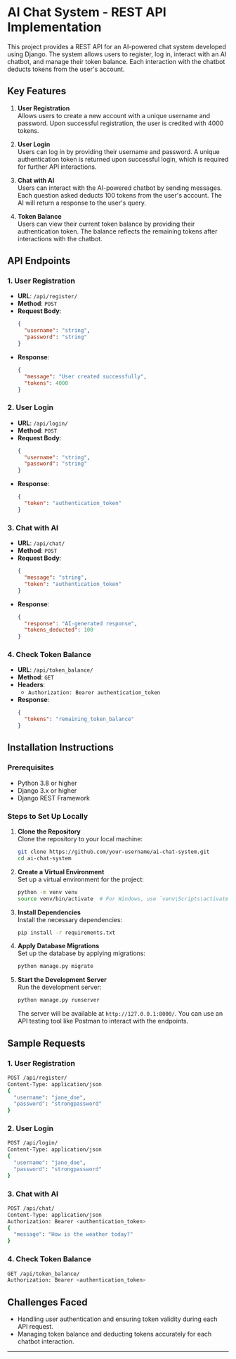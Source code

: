 # AI Chat System - REST API Implementation

This project provides a REST API for an AI-powered chat system developed using Django. The system allows users to register, log in, interact with an AI chatbot, and manage their token balance. Each interaction with the chatbot deducts tokens from the user's account.

## Key Features

1. **User Registration**  
   Allows users to create a new account with a unique username and password. Upon successful registration, the user is credited with 4000 tokens.

2. **User Login**  
   Users can log in by providing their username and password. A unique authentication token is returned upon successful login, which is required for further API interactions.

3. **Chat with AI**  
   Users can interact with the AI-powered chatbot by sending messages. Each question asked deducts 100 tokens from the user's account. The AI will return a response to the user's query.

4. **Token Balance**  
   Users can view their current token balance by providing their authentication token. The balance reflects the remaining tokens after interactions with the chatbot.

## API Endpoints

### 1. User Registration
- **URL**: `/api/register/`  
- **Method**: `POST`  
- **Request Body**: 
  ```json
  {
    "username": "string",
    "password": "string"
  }
  ```
- **Response**: 
  ```json
  {
    "message": "User created successfully",
    "tokens": 4000
  }
  ```

### 2. User Login
- **URL**: `/api/login/`  
- **Method**: `POST`  
- **Request Body**: 
  ```json
  {
    "username": "string",
    "password": "string"
  }
  ```
- **Response**: 
  ```json
  {
    "token": "authentication_token"
  }
  ```

### 3. Chat with AI
- **URL**: `/api/chat/`  
- **Method**: `POST`  
- **Request Body**: 
  ```json
  {
    "message": "string",
    "token": "authentication_token"
  }
  ```
- **Response**: 
  ```json
  {
    "response": "AI-generated response",
    "tokens_deducted": 100
  }
  ```

### 4. Check Token Balance
- **URL**: `/api/token_balance/`  
- **Method**: `GET`  
- **Headers**: 
  - `Authorization: Bearer authentication_token`
- **Response**: 
  ```json
  {
    "tokens": "remaining_token_balance"
  }
  ```

## Installation Instructions

### Prerequisites
- Python 3.8 or higher
- Django 3.x or higher
- Django REST Framework

### Steps to Set Up Locally

1. **Clone the Repository**  
   Clone the repository to your local machine:
   ```bash
   git clone https://github.com/your-username/ai-chat-system.git
   cd ai-chat-system
   ```

2. **Create a Virtual Environment**  
   Set up a virtual environment for the project:
   ```bash
   python -m venv venv
   source venv/bin/activate  # For Windows, use `venv\Scripts\activate`
   ```

3. **Install Dependencies**  
   Install the necessary dependencies:
   ```bash
   pip install -r requirements.txt
   ```

4. **Apply Database Migrations**  
   Set up the database by applying migrations:
   ```bash
   python manage.py migrate
   ```

5. **Start the Development Server**  
   Run the development server:
   ```bash
   python manage.py runserver
   ```

   The server will be available at `http://127.0.0.1:8000/`. You can use an API testing tool like Postman to interact with the endpoints.

## Sample Requests

### 1. User Registration
```bash
POST /api/register/
Content-Type: application/json
{
  "username": "jane_doe",
  "password": "strongpassword"
}
```

### 2. User Login
```bash
POST /api/login/
Content-Type: application/json
{
  "username": "jane_doe",
  "password": "strongpassword"
}
```

### 3. Chat with AI
```bash
POST /api/chat/
Content-Type: application/json
Authorization: Bearer <authentication_token>
{
  "message": "How is the weather today?"
}
```

### 4. Check Token Balance
```bash
GET /api/token_balance/
Authorization: Bearer <authentication_token>
```

## Challenges Faced
- Handling user authentication and ensuring token validity during each API request.
- Managing token balance and deducting tokens accurately for each chatbot interaction.

---
